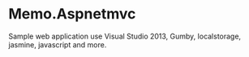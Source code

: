 # Memo.Aspnetmvc
Sample web application use Visual Studio 2013, Gumby, localstorage, jasmine, javascript and more.

